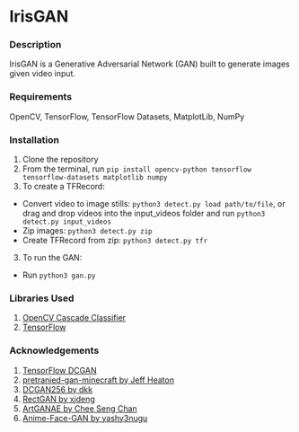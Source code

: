 # IrisGAN

### Description
IrisGAN is a Generative Adversarial Network (GAN) built to generate images given video input.
### Requirements
OpenCV, TensorFlow, TensorFlow Datasets, MatplotLib, NumPy

### Installation
1. Clone the repository
2. From the terminal, run `pip install opencv-python tensorflow tensorflow-datasets matplotlib numpy`
3. To create a TFRecord:
- Convert video to image stills: `python3 detect.py load path/to/file`, or drag and drop videos into the input_videos folder and run `python3 detect.py input_videos`
- Zip images: `python3 detect.py zip`
- Create TFRecord from zip: `python3 detect.py tfr`
3. To run the GAN:
- Run `python3 gan.py`

### Libraries Used
1. [OpenCV Cascade Classifier](https://github.com/opencv/opencv/tree/master/data/haarcascades)
2. [TensorFlow](https://www.tensorflow.org/tutorials/generative/dcgan)


### Acknowledgements
1. [TensorFlow DCGAN](https://www.tensorflow.org/tutorials/generative/dcgan)
2. [pretranied-gan-minecraft by Jeff Heaton](https://github.com/jeffheaton/pretrained-gan-minecraft)
3. [DCGAN256 by dkk](https://github.com/dkk/DCGAN256/tree/master)
4. [RectGAN by xjdeng](https://github.com/xjdeng/RectGAN/tree/master)
5. [ArtGANAE by Chee Seng Chan](https://github.com/cs-chan/ArtGAN/blob/master/ArtGAN/Genre128GANAE.py)
6. [Anime-Face-GAN by yashy3nugu](https://github.com/yashy3nugu/Anime-Face-GAN)
